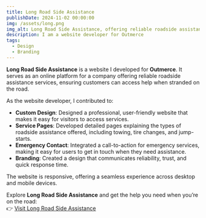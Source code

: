 ```yaml
---
title: Long Road Side Assistance  
publishDate: 2024-11-02 00:00:00  
img: /assets/long.png
img_alt: Long Road Side Assistance, offering reliable roadside assistance services.  
description: I am a website developer for Outmerce  
tags:  
  - Design  
  - Branding  
---
```


**Long Road Side Assistance** is a website I developed for **Outmerce**. It serves as an online platform for a company offering reliable roadside assistance services, ensuring customers can access help when stranded on the road.

As the website developer, I contributed to:  
- **Custom Design**: Designed a professional, user-friendly website that makes it easy for visitors to access services.  
- **Service Pages**: Developed detailed pages explaining the types of roadside assistance offered, including towing, tire changes, and jump-starts.  
- **Emergency Contact**: Integrated a call-to-action for emergency services, making it easy for users to get in touch when they need assistance.  
- **Branding**: Created a design that communicates reliability, trust, and quick response time.  

The website is responsive, offering a seamless experience across desktop and mobile devices.  

Explore **Long Road Side Assistance** and get the help you need when you’re on the road:  
👉 [Visit Long Road Side Assistance](https://longroadsideassistances.com/)
